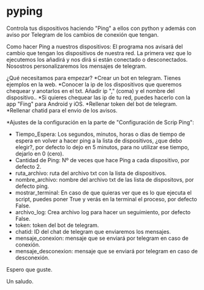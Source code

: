 # pyping

Controla tus dispositivos haciendo "Ping" a ellos con python y además con aviso por Telegram de los cambios de conexión que tengan.


Como hacer Ping a nuestros dispositivos:
El programa nos avisará del cambio que tengan los dispositivos de nuestra red. 
La primera vez que lo ejecutemos los añadirá y nos dirá si están conectado o 
desconectados. Nosostros personalizaremos los mensajes de telegram.

¿Qué necesitamos para empezar?
*Crear un bot en telegram. Tienes ejemplos en la web.
*Conocer la ip de los dispositivos que queremos chequear y anotarlos en el txt.
    Añadir ip "," (coma) y el nombre del dispositivo..
    *Si quieres chequear las ip de tu red, puedes hacerlo con la app "Fing" para Android y iOS.
*Rellenar token del bot de telegram.
*Rellenar chatid para el envio de los avisos.

*Ajustes de la configuración en la parte de "Configuración de Scrip Ping":
 - Tiempo_Espera: Los segundos, minutos, horas o dias de tiempo de espera en volver a hacer ping a
                     la lista de dispositivos, ¿que debo elegir?, por defecto lo dejo en 5 minutos, 
                     para no utilizar ese tiempo, dejarlo en 0 (cero).
 - Cantidad de Ping: Nº de veces que hace Ping a cada dispositivo, por defecto 2.
 - ruta_archivo: ruta del archivo txt con la lista de dispositivos.
 - nombre_archivo: nombre del archivo txt de las lista de dispositovs, por defecto ping.
 - mostrar_terminal: En caso de que quieras ver que es lo que ejecuta el script, puedes poner
                     True y verás en la terminal el proceso, por defecto False.
 - archivo_log: Crea archivo log para hacer un seguimiento, por defecto False.
 - token: token del bot de telegram.
 - chatid: ID del chat de telegram que enviaremos los mensajes.
 - mensaje_conexion: mensaje que se enviará por telegram en caso de conexión.
 - mensaje_desconexion: mensaje que se enviará por telegram en caso de desconexión.

Espero que guste.

Un saludo.
